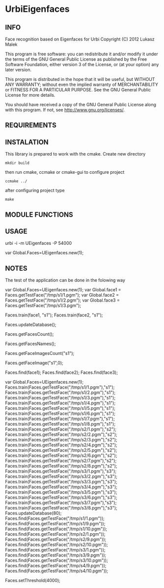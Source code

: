 # UrbiEigenfaces #

## INFO ##

Face recognition based on Eigenfaces for Urbi
Copyright (C) 2012  Lukasz Malek
 
This program is free software: you can redistribute it and/or modify
it under the terms of the GNU General Public License as published by
the Free Software Foundation, either version 3 of the License, or
(at your option) any later version.
 
This program is distributed in the hope that it will be useful,
but WITHOUT ANY WARRANTY; without even the implied warranty of
MERCHANTABILITY or FITNESS FOR A PARTICULAR PURPOSE.  See the
GNU General Public License for more details.
  
You should have received a copy of the GNU General Public License
along with this program.  If not, see <http://www.gnu.org/licenses/>.

## REQUIREMENTS ##

## INSTALATION ##

This library is prepared to work with the cmake.
Create new directory
```
mkdir build
```
then run cmake, ccmake or cmake-gui to configure project
```
ccmake ../
```
after configuring project type
```
make
```

## MODULE FUNCTIONS ##



## USAGE ##

urbi -i -m UEigenfaces -P 54000

var Global.Faces=UEigenfaces.new(1);

## NOTES ##

The test of the application can be done in the folowing way

var Global.Faces=UEigenfaces.new(1);
var Global.face1 = Faces.getTestFace("/tmp/s1/1.pgm");
var Global.face2 = Faces.getTestFace("/tmp/s1/2.pgm");
var Global.face3 = Faces.getTestFace("/tmp/s1/3.pgm");


Faces.train(face1, "s1");
Faces.train(face2, "s1");

Faces.updateDatabase();

Faces.getFacesCount();

Faces.getFacesNames();

Faces.getFaceImagesCount("s1");

Faces.getFaceImage("s1",0);

Faces.find(face1);
Faces.find(face2);
Faces.find(face3);


var Global.Faces=UEigenfaces.new(1);
Faces.train(Faces.getTestFace("/tmp/s1/1.pgm"),"s1");
Faces.train(Faces.getTestFace("/tmp/s1/2.pgm"),"s1");
Faces.train(Faces.getTestFace("/tmp/s1/3.pgm"),"s1");
Faces.train(Faces.getTestFace("/tmp/s1/4.pgm"),"s1");
Faces.train(Faces.getTestFace("/tmp/s1/5.pgm"),"s1");
Faces.train(Faces.getTestFace("/tmp/s1/6.pgm"),"s1");
Faces.train(Faces.getTestFace("/tmp/s1/7.pgm"),"s1");
Faces.train(Faces.getTestFace("/tmp/s1/8.pgm"),"s1");
Faces.train(Faces.getTestFace("/tmp/s2/1.pgm"),"s2");
Faces.train(Faces.getTestFace("/tmp/s2/2.pgm"),"s2");
Faces.train(Faces.getTestFace("/tmp/s2/3.pgm"),"s2");
Faces.train(Faces.getTestFace("/tmp/s2/4.pgm"),"s2");
Faces.train(Faces.getTestFace("/tmp/s2/5.pgm"),"s2");
Faces.train(Faces.getTestFace("/tmp/s2/6.pgm"),"s2");
Faces.train(Faces.getTestFace("/tmp/s2/7.pgm"),"s2");
Faces.train(Faces.getTestFace("/tmp/s2/8.pgm"),"s2");
Faces.train(Faces.getTestFace("/tmp/s3/1.pgm"),"s3");
Faces.train(Faces.getTestFace("/tmp/s3/2.pgm"),"s3");
Faces.train(Faces.getTestFace("/tmp/s3/3.pgm"),"s3");
Faces.train(Faces.getTestFace("/tmp/s3/4.pgm"),"s3");
Faces.train(Faces.getTestFace("/tmp/s3/5.pgm"),"s3");
Faces.train(Faces.getTestFace("/tmp/s3/6.pgm"),"s3");
Faces.train(Faces.getTestFace("/tmp/s3/7.pgm"),"s3");
Faces.train(Faces.getTestFace("/tmp/s3/8.pgm"),"s3");
Faces.updateDatabase(80);
Faces.find(Faces.getTestFace("/tmp/s1/1.pgm"));
Faces.find(Faces.getTestFace("/tmp/s1/9.pgm"));
Faces.find(Faces.getTestFace("/tmp/s1/10.pgm"));
Faces.find(Faces.getTestFace("/tmp/s2/1.pgm"));
Faces.find(Faces.getTestFace("/tmp/s2/9.pgm"));
Faces.find(Faces.getTestFace("/tmp/s2/10.pgm"));
Faces.find(Faces.getTestFace("/tmp/s3/1.pgm"));
Faces.find(Faces.getTestFace("/tmp/s3/9.pgm"));
Faces.find(Faces.getTestFace("/tmp/s3/10.pgm"));
Faces.find(Faces.getTestFace("/tmp/s4/9.pgm"));
Faces.find(Faces.getTestFace("/tmp/s4/10.pgm"));

Faces.setThreshold(4000);